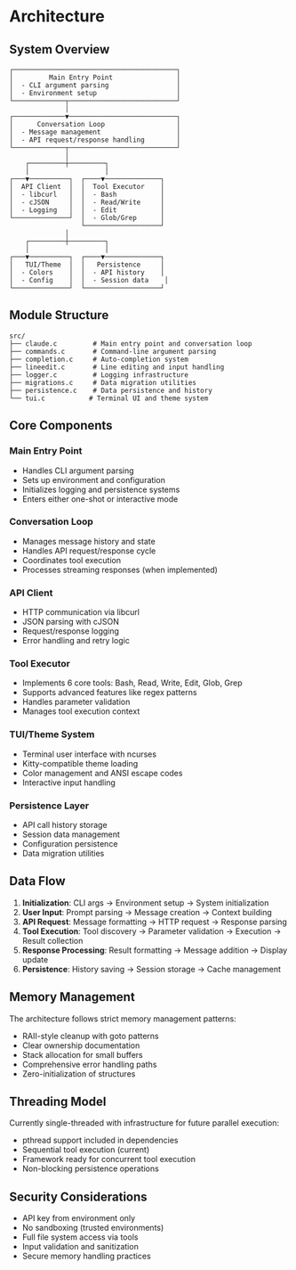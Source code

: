 # Architecture

## System Overview

```
┌─────────────────────────────────────────┐
│         Main Entry Point                │
│  - CLI argument parsing                 │
│  - Environment setup                    │
└─────────────┬───────────────────────────┘
              │
┌─────────────▼───────────────────────────┐
│      Conversation Loop                  │
│  - Message management                   │
│  - API request/response handling        │
└─────────────┬───────────────────────────┘
              │
    ┌─────────┼─────────┐
    │                   │
┌───▼──────────┐  ┌────▼──────────────┐
│  API Client  │  │  Tool Executor    │
│  - libcurl   │  │  - Bash           │
│  - cJSON     │  │  - Read/Write     │
│  - Logging   │  │  - Edit           │
└──────────────┘  │  - Glob/Grep      │
                  └───────────────────┘
              │
    ┌─────────┼─────────┐
    │                   │
┌───▼──────────┐  ┌────▼──────────────┐
│   TUI/Theme  │  │   Persistence     │
│  - Colors    │  │  - API history    │
│  - Config    │  │  - Session data    │
└──────────────┘  └───────────────────┘
```

## Module Structure

```
src/
├── claude.c         # Main entry point and conversation loop
├── commands.c       # Command-line argument parsing
├── completion.c     # Auto-completion system
├── lineedit.c       # Line editing and input handling
├── logger.c         # Logging infrastructure
├── migrations.c     # Data migration utilities
├── persistence.c    # Data persistence and history
└── tui.c           # Terminal UI and theme system
```

## Core Components

### Main Entry Point
- Handles CLI argument parsing
- Sets up environment and configuration
- Initializes logging and persistence systems
- Enters either one-shot or interactive mode

### Conversation Loop
- Manages message history and state
- Handles API request/response cycle
- Coordinates tool execution
- Processes streaming responses (when implemented)

### API Client
- HTTP communication via libcurl
- JSON parsing with cJSON
- Request/response logging
- Error handling and retry logic

### Tool Executor
- Implements 6 core tools: Bash, Read, Write, Edit, Glob, Grep
- Supports advanced features like regex patterns
- Handles parameter validation
- Manages tool execution context

### TUI/Theme System
- Terminal user interface with ncurses
- Kitty-compatible theme loading
- Color management and ANSI escape codes
- Interactive input handling

### Persistence Layer
- API call history storage
- Session data management
- Configuration persistence
- Data migration utilities

## Data Flow

1. **Initialization**: CLI args → Environment setup → System initialization
2. **User Input**: Prompt parsing → Message creation → Context building
3. **API Request**: Message formatting → HTTP request → Response parsing
4. **Tool Execution**: Tool discovery → Parameter validation → Execution → Result collection
5. **Response Processing**: Result formatting → Message addition → Display update
6. **Persistence**: History saving → Session storage → Cache management

## Memory Management

The architecture follows strict memory management patterns:
- RAII-style cleanup with goto patterns
- Clear ownership documentation
- Stack allocation for small buffers
- Comprehensive error handling paths
- Zero-initialization of structures

## Threading Model

Currently single-threaded with infrastructure for future parallel execution:
- pthread support included in dependencies
- Sequential tool execution (current)
- Framework ready for concurrent tool execution
- Non-blocking persistence operations

## Security Considerations

- API key from environment only
- No sandboxing (trusted environments)
- Full file system access via tools
- Input validation and sanitization
- Secure memory handling practices